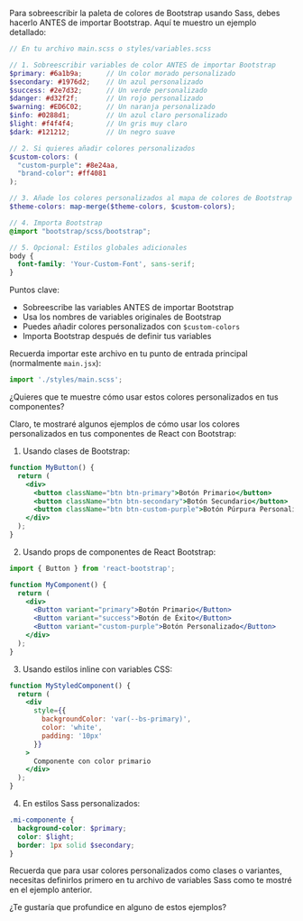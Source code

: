 Para sobreescribir la paleta de colores de Bootstrap usando Sass, debes hacerlo ANTES de importar Bootstrap. Aquí te muestro un ejemplo detallado:

```scss
// En tu archivo main.scss o styles/variables.scss

// 1. Sobreescribir variables de color ANTES de importar Bootstrap
$primary: #6a1b9a;      // Un color morado personalizado
$secondary: #1976d2;    // Un azul personalizado
$success: #2e7d32;      // Un verde personalizado
$danger: #d32f2f;       // Un rojo personalizado
$warning: #ED6C02;      // Un naranja personalizado
$info: #0288d1;         // Un azul claro personalizado
$light: #f4f4f4;        // Un gris muy claro
$dark: #121212;         // Un negro suave

// 2. Si quieres añadir colores personalizados
$custom-colors: (
  "custom-purple": #8e24aa,
  "brand-color": #ff4081
);

// 3. Añade los colores personalizados al mapa de colores de Bootstrap
$theme-colors: map-merge($theme-colors, $custom-colors);

// 4. Importa Bootstrap
@import "bootstrap/scss/bootstrap";

// 5. Opcional: Estilos globales adicionales
body {
  font-family: 'Your-Custom-Font', sans-serif;
}
```

Puntos clave:
- Sobreescribe las variables ANTES de importar Bootstrap
- Usa los nombres de variables originales de Bootstrap
- Puedes añadir colores personalizados con `$custom-colors`
- Importa Bootstrap después de definir tus variables

Recuerda importar este archivo en tu punto de entrada principal (normalmente `main.jsx`):

```jsx
import './styles/main.scss';
```

¿Quieres que te muestre cómo usar estos colores personalizados en tus componentes?



Claro, te mostraré algunos ejemplos de cómo usar los colores personalizados en tus componentes de React con Bootstrap:

1. Usando clases de Bootstrap:
```jsx
function MyButton() {
  return (
    <div>
      <button className="btn btn-primary">Botón Primario</button>
      <button className="btn btn-secondary">Botón Secundario</button>
      <button className="btn btn-custom-purple">Botón Púrpura Personalizado</button>
    </div>
  );
}
```

2. Usando props de componentes de React Bootstrap:
```jsx
import { Button } from 'react-bootstrap';

function MyComponent() {
  return (
    <div>
      <Button variant="primary">Botón Primario</Button>
      <Button variant="success">Botón de Éxito</Button>
      <Button variant="custom-purple">Botón Personalizado</Button>
    </div>
  );
}
```

3. Usando estilos inline con variables CSS:
```jsx
function MyStyledComponent() {
  return (
    <div 
      style={{
        backgroundColor: 'var(--bs-primary)', 
        color: 'white', 
        padding: '10px'
      }}
    >
      Componente con color primario
    </div>
  );
}
```

4. En estilos Sass personalizados:
```scss
.mi-componente {
  background-color: $primary;
  color: $light;
  border: 1px solid $secondary;
}
```

Recuerda que para usar colores personalizados como clases o variantes, necesitas definirlos primero en tu archivo de variables Sass como te mostré en el ejemplo anterior.

¿Te gustaría que profundice en alguno de estos ejemplos?